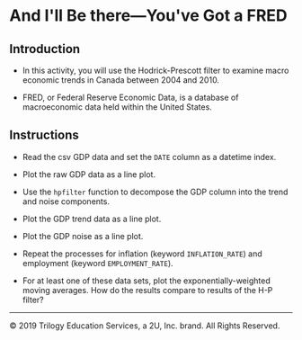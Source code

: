 # And I'll Be there—You've Got a FRED

## Introduction

* In this activity, you will use the Hodrick-Prescott filter to examine macro economic trends in Canada between 2004 and 2010.

* FRED, or Federal Reserve Economic Data, is a database of macroeconomic data held within the United States.

## Instructions

* Read the csv GDP data and set the `DATE` column as a datetime index.

* Plot the raw GDP data as a line plot.

* Use the `hpfilter` function to decompose the GDP column into the trend and noise components.

* Plot the GDP trend data as a line plot.

* Plot the GDP noise as a line plot.

* Repeat the processes for inflation (keyword `INFLATION_RATE`) and employment (keyword `EMPLOYMENT_RATE`).

* For at least one of these data sets, plot the exponentially-weighted moving averages. How do the results compare to results of the H-P filter?

---

© 2019 Trilogy Education Services, a 2U, Inc. brand. All Rights Reserved.
